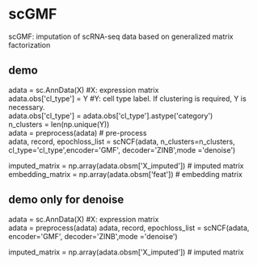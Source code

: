 # scGMF
scGMF: imputation of scRNA-seq data based on generalized matrix factorization

## demo
adata = sc.AnnData(X)               #X: expression matrix \
adata.obs['cl_type'] = Y            #Y: cell type label. If clustering is required, Y is necessary.\
adata.obs['cl_type'] = adata.obs['cl_type'].astype('category')\
n_clusters = len(np.unique(Y))\
adata = preprocess(adata)           # pre-process\
adata, record, epochloss_list = scNCF(adata, n_clusters=n_clusters, cl_type='cl_type',encoder='GMF', decoder='ZINB',mode ='denoise')

imputed_matrix = np.array(adata.obsm['X_imputed']) # imputed matrix \
embedding_matrix = np.array(adata.obsm['feat'])    # embedding matrix

## demo only for denoise
adata = sc.AnnData(X)               #X: expression matrix \
adata = preprocess(adata)
adata, record, epochloss_list = scNCF(adata, encoder='GMF', decoder='ZINB',mode ='denoise')

imputed_matrix = np.array(adata.obsm['X_imputed']) # imputed matrix 

